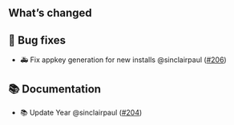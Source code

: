 ## What’s changed

## 🐛 Bug fixes

- 🚑 Fix appkey generation for new installs @sinclairpaul ([#206](https://github.com/hassio-addons/addon-bookstack/pull/206))

## 📚 Documentation

- 📚 Update Year @sinclairpaul ([#204](https://github.com/hassio-addons/addon-bookstack/pull/204))
